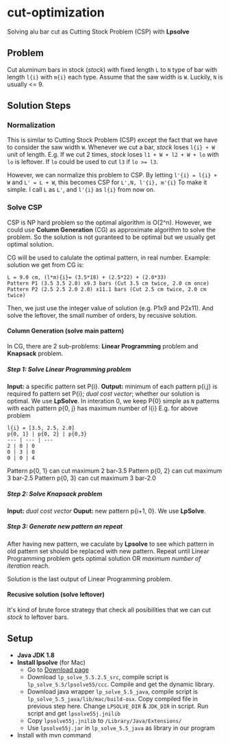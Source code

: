 # cut-optimization
Solving alu bar cut as Cutting Stock Problem (CSP) with **Lpsolve**

## Problem
Cut aluminum bars in stock (_stock_) with fixed length `L` to `N` type of bar with length `l{i}` with `m{i}` each type.
Assume that the saw width is `W`.
Luckily, `N` is usually <= 9.

## Solution Steps
### Normalization
This is similar to Cutting Stock Problem (CSP) except the fact that we have to consider the saw width `W`.
Whenever we cut a bar, _stock_ loses `l{i} + W` unit of length.
E.g. If we cut 2 times, _stock_ loses `l1 + W + l2 + W + lo` with `lo` is leftover.
If `lo` could be used to cut `l3` if `lo >= l3`.

However, we can normalize this problem to CSP.
By letting `l'{i} = l{i} + W` and `L' = L + W`, this becomes CSP for `L',N, l'{i}, m'{i}`
To make it simple. I call `L` as `L'`, and `l'{i}` as `l{i}` from now on.

### Solve CSP
CSP is NP hard problem so the optimal algorithm is O(2^n). However, we could use **Column Generation** (CG) as approximate algorithm to solve the problem. So the solution is not guranteed to be optimal but we usually get optimal solution.

CG will be used to calulate the optimal pattern, in real number.
Example: solution we get from CG is:
```
L = 9.0 cm, (l*m){i}= (3.5*18) + (2.5*22) + (2.0*33)
Pattern P1 (3.5 3.5 2.0) x9.3 bars (Cut 3.5 cm twice, 2.0 cm once)
Pattern P2 (2.5 2.5 2.0 2.0) x11.1 bars (Cut 2.5 cm twice, 2.0 cm twice)
```
Then, we just use the integer value of solution (e.g. P1x9 and P2x11). And solve the leftover, the small number of orders, by recusive solution.

#### Column Generation (solve main pattern)
In CG, there are 2 sub-problems: **Linear Programming** problem and **Knapsack** problem.

##### Step 1: Solve Linear Programming problem
**Input:** a specific pattern set P{i}.
**Output:** minimum of each pattern p{i,j} is required fo pattern set P{i}; _dual cost vector_; whether our solution is optimal.
We use **LpSolve**. In interation 0, we keep P{0} simple as `N` patterns with each pattern p{0, j} has maximum number of l{i}
E.g. for above problem
```
l{i} = [3.5, 2.5, 2.0] 
p{0, 1} | p{0, 2} | p{0,3}
--- | --- | ---
2 | 0 | 0
0 | 3 | 0
0 | 0 | 4
```
Pattern p{0, 1} can cut maximum 2 bar-3.5
Pattern p{0, 2} can cut maximum 3 bar-2.5
Pattern p{0, 3} can cut maximum 3 bar-2.0

##### Step 2: Solve Knapsack problem
**Input:** _dual cost vector_
**Ouput:** new pattern p{i+1, 0}.
We use **LpSolve**.

##### Step 3: Generate new pattern an repeat
After having new pattern, we caculate by **Lpsolve** to see which pattern in old pattern set should be replaced with new pattern.
Repeat until Linear Programming problem gets optimal solution OR _maximum number of iteration_ reach.

Solution is the last output of Linear Programming problem.

#### Recusive solution (solve leftover)
It's kind of brute force strategy that check all posibilities that we can cut _stock_ to leftover bars.

## Setup
- **Java JDK 1.8**
- **Install lpsolve** (for Mac)
  - Go to [Download page](https://sourceforge.net/p/lpsolve/activity/?page=0&limit=100#57e6d7482718461131b353f9)
  - Download `lp_solve_5.5.2.5_src`, compile script is `lp_solve_5.5/lpsolve55/ccc`. Compile and get the dynamic library.
  - Download java wrapper `lp_solve_5.5_java`, compile script is `lp_solve_5.5_java/lib/mac/build-osx`. Copy compiled file in previous step here. Change `LPSOLVE_DIR` & `JDK_DIR` in script. Run script and get `lpsolve55j.jnilib`
  - Copy `lpsolve55j.jnilib` to `/Library/Java/Extensions/`
  - Use `lpsolve55j.jar` in `lp_solve_5.5_java` as library in our program
- Install with mvn command
